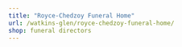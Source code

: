 ```yaml
---
title: "Royce-Chedzoy Funeral Home"
url: /watkins-glen/royce-chedzoy-funeral-home/
shop: funeral directors
---
```

